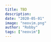 ```yaml
---
title: TBD
description:
date: "2020-05-01"
image: "neovim.png"
author: "Robby"
tags: ["neovim"]
---
```

<!---->
<!-- ## Plug in Startify -->
<!---->
<!-- ``` -->
<!-- Plug 'mhinz/vim-startify' -->
<!-- ``` -->
<!---->
<!-- ## Create a config file -->
<!---->
<!-- ``` -->
<!-- touch ~/.config/nvim/plug-config/start-screen.vim -->
<!-- ``` -->
<!---->
<!-- ## Sessions -->
<!---->
<!-- This plugin will let us manage our sessions very easily -->
<!---->
<!-- ``` -->
<!-- :SLoad       load a session -->
<!-- :SSave[!]    save a session -->
<!-- :SDelete[!]  delete a session -->
<!-- :SClose      close a session -->
<!-- ``` -->
<!---->
<!-- Add ! to skip the prompt -->
<!---->
<!-- We should specify where we want Startify to keep our sessions -->
<!---->
<!-- ``` -->
<!-- let g:startify_session_dir = '~/.config/nvim/session' -->
<!-- ``` -->
<!---->
<!-- ## Startify Lists -->
<!---->
<!-- We can specify what shows up in our menu like this: -->
<!---->
<!-- ``` -->
<!-- let g:startify_lists = [ -->
<!--           \ { 'type': 'files',     'header': ['   Files']            }, -->
<!--           \ { 'type': 'dir',       'header': ['   Current Directory '. getcwd()] }, -->
<!--           \ { 'type': 'sessions',  'header': ['   Sessions']       }, -->
<!--           \ { 'type': 'bookmarks', 'header': ['   Bookmarks']      }, -->
<!--           \ ] -->
<!-- ``` -->
<!---->
<!-- ## Bookmarks -->
<!---->
<!-- ``` -->
<!-- let g:startify_bookmarks = [ -->
<!--             \ { 'c': '~/.config/i3/config' }, -->
<!--             \ { 'i': '~/.config/nvim/init.vim' }, -->
<!--             \ { 'z': '~/.zshrc' }, -->
<!--             \ '~/Blog', -->
<!--             \ '~/Code', -->
<!--             \ '~/Pics', -->
<!--             \ ] -->
<!-- ``` -->
<!---->
<!-- ## Configuration options -->
<!---->
<!-- You can automatically restart a session like this -->
<!---->
<!-- ``` -->
<!-- let g:startify_session_autoload = 1 -->
<!-- ``` -->
<!---->
<!-- From the docs: -->
<!---->
<!-- "If this option is enabled and you start Vim in a directory that contains a -->
<!-- `Session.vim`, that session will be loaded automatically. Otherwise it will be -->
<!-- shown as the top entry in the Startify buffer." -->
<!---->
<!-- Let Startify take care of buffers -->
<!---->
<!-- ``` -->
<!-- let g:startify_session_delete_buffers = 1 -->
<!-- ``` -->
<!---->
<!-- Similar to Vim-rooter -->
<!---->
<!-- ``` -->
<!-- let g:startify_change_to_vcs_root = 1 -->
<!-- ``` -->
<!---->
<!-- If you want Unicode -->
<!---->
<!-- ``` -->
<!-- let g:startify_fortune_use_unicode = 1 -->
<!-- ``` -->
<!---->
<!-- Automatically Update Sessions -->
<!---->
<!-- ``` -->
<!-- let g:startify_session_persistence = 1 -->
<!-- ``` -->
<!---->
<!-- Get rid of empy buffer and quit -->
<!---->
<!-- ``` -->
<!-- let g:startify_enable_special = 0 -->
<!-- ``` -->
<!---->
<!-- ## Add a custom header -->
<!---->
<!-- ``` -->
<!-- let g:startify_custom_header = [ -->
<!--         \ '   _  __     _         __  ___         __     ___ ', -->
<!--         \ '  / |/ /  __(_)_ _    /  |/  /__ _____/ /    |_  |', -->
<!--         \ ' /    / |/ / /  ` \  / /|_/ / _ `/ __/ _ \  / __/ ', -->
<!--         \ '/_/|_/|___/_/_/_/_/ /_/  /_/\_,_/\__/_//_/ /____/ ', -->
<!--         \] -->
<!-- ``` -->
